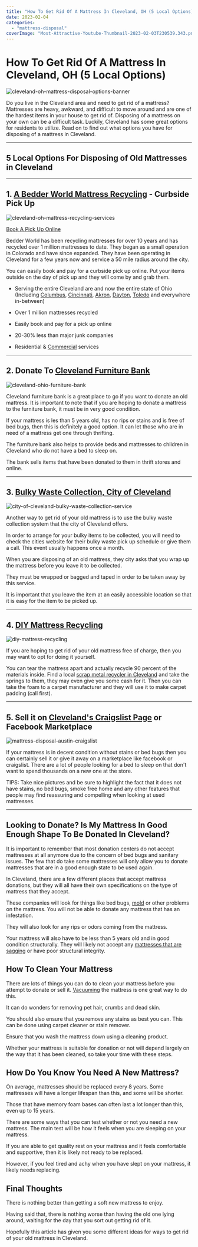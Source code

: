 ```yaml
---
title: "How To Get Rid Of A Mattress In Cleveland, OH (5 Local Options)"
date: 2023-02-04
categories: 
  - "mattress-disposal"
coverImage: "Most-Attractive-Youtube-Thumbnail-2023-02-03T230539.343.png"
---
```


# How To Get Rid Of A Mattress In Cleveland, OH (5 Local Options)

![cleveland-oh-mattress-disposal-options-banner](images/Most-Attractive-Youtube-Thumbnail-2023-02-03T230539.343-1024x576.png)

Do you live in the Cleveland area and need to get rid of a mattress? Mattresses are heavy, awkward, and difficult to move around and are one of the hardest items in your house to get rid of. Disposing of a mattress on your own can be a difficult task. Luckily, Cleveland has some great options for residents to utilize. Read on to find out what options you have for disposing of a mattress in Cleveland.

* * *

## 5 Local Options For Disposing of Old Mattresses in Cleveland

* * *

## 1\. [A Bedder World Mattress Recycling](https://www.abedderworld.com/Cleveland-OH) - Curbside Pick Up

![cleveland-oh-mattress-recycling-services](images/Screen-Shot-2023-02-03-at-10.20.22-PM-1024x491.png)

[Book A Pick Up Online](https://www.abedderworld.com/Cleveland-OH)

Bedder World has been recycling mattresses for over 10 years and has recycled over 1 million mattresses to date. They began as a small operation in Colorado and have since expanded. They have been operating in Cleveland for a few years now and service a 50 mile radius around the city. 

You can easily book and pay for a curbside pick up online. Put your items outside on the day of pick up and they will come by and grab them.

- Serving the entire Cleveland are and now the entire state of Ohio (Including [Columbus](https://www.abedderworld.com/how-to-get-rid-of-a-mattress-in-columbus-ohio.html/), [Cincinnati](https://www.abedderworld.com/how-to-get-rid-of-a-mattress-in-cincinnati-oh.html/), [Akron](https://www.abedderworld.com/Akron-OH), [Dayton](https://www.abedderworld.com/Dayton-OH), [Toledo](https://www.abedderworld.com/how-to-get-rid-of-a-mattress-in-toledo-ohio.html/) and everywhere in-between)

- Over 1 million mattresses recycled

- Easily book and pay for a pick up online

- 20-30% less than major junk companies

- Residential & [Commercial](https://www.abedderworld.com/commercial/) services

* * *

## 2\. Donate To [Cleveland Furniture Bank](http://clevelandfurniturebank.org/)

![cleveland-ohio-furniture-bank](images/cropped-newlogo.png)

Cleveland furniture bank is a great place to go if you want to donate an old mattress. It is important to note that if you are hoping to donate a mattress to the furniture bank, it must be in very good condition.

If your mattress is les than 5 years old, has no rips or stains and is free of bed bugs, then this is definitely a good option. It can let those who are in need of a mattress get one through thrifting. 

The furniture bank also helps to provide beds and mattresses to children in Cleveland who do not have a bed to sleep on. 

The bank sells items that have been donated to them in thrift stores and online.

* * *

## 3\. [Bulky Waste Collection, City of Cleveland](https://www.clevelandohio.gov/CityofCleveland/Home/Government/CityAgencies/ParksRecreationandProperties/Waste)

![city-of-cleveland-bulky-waste-collection-service](images/Screen-Shot-2023-02-03-at-10.38.33-PM-1024x761.png)

Another way to get rid of your old mattress is to use the bulky waste collection system that the city of Cleveland offers. 

In order to arrange for your bulky items to be collected, you will need to check the cities website for their bulky waste pick up schedule or give them a call. This event usually happens once a month.

When you are disposing of an old mattress, they city asks that you wrap up the mattress before you leave it to be collected.

They must be wrapped or bagged and taped in order to be taken away by this service. 

It is important that you leave the item at an easily accessible location so that it is easy for the item to be picked up. 

* * *

## 4\. [DIY Mattress Recycling](https://www.abedderworld.com/how-to-recycle-a-mattress/)

![diy-mattress-recycling](images/Screen-Shot-2020-06-18-at-1.38.30-PM.png)

If you are hoping to get rid of your old mattress free of charge, then you may want to opt for doing it yourself.

You can tear the mattress apart and actually recycle 90 percent of the materials inside. Find a local [scrap metal recycler in Cleveland](https://www.broadwayscrapmetals.com/) and take the springs to them, they may even give you some cash for it. Then you can take the foam to a carpet manufacturer and they will use it to make carpet padding (call first).

* * *

## 5\. Sell it on [Cleveland's Craigslist Page](https://cleveland.craigslist.org/) or Facebook Marketplace

![mattress-disposal-austin-craigslist](images/Screen-Shot-2019-12-11-at-8.06.07-AM-edited.png)

If your mattress is in decent condition without stains or bed bugs then you can certainly sell it or give it away on a marketplace like facebook or craigslist. There are a lot of people looking for a bed to sleep on that don't want to spend thousands on a new one at the store.

TIPS: Take nice pictures and be sure to highlight the fact that it does not have stains, no bed bugs, smoke free home and any other features that people may find reassuring and compelling when looking at used mattresses.

* * *

## Looking to Donate? Is My Mattress In Good Enough Shape To Be Donated In Cleveland?

It is important to remember that most donation centers do not accept mattresses at all anymore due to the concern of bed bugs and sanitary issues. The few that do take some mattresses will only allow you to donate mattresses that are in a good enough state to be used again.

In Cleveland, there are a few different places that accept mattress donations, but they will all have their own specifications on the type of mattress that they accept.

These companies will look for things like bed bugs, [mold](https://www.abedderworld.com/mold-on-a-mattress.html/) or other problems on the mattress. You will not be able to donate any mattress that has an infestation.

They will also look for any rips or odors coming from the mattress.

Your mattress will also have to be less than 5 years old and in good condition structurally. They will likely not accept any [mattresses that are sagging](https://www.abedderworld.com/a-sagging-mattresses-vs-mattress-body-impressions.html/) or have poor structural integrity.

## **How To Clean Your Mattress** 

There are lots of things you can do to clean your mattress before you attempt to donate or sell it. [Vacuuming](https://www.abedderworld.com/mattress-vacuums.html/) the mattress is one great way to do this.

It can do wonders for removing pet hair, crumbs and dead skin. 

You should also ensure that you remove any stains as best you can. This can be done using carpet cleaner or stain remover.

Ensure that you wash the mattress down using a cleaning product. 

Whether your mattress is suitable for donation or not will depend largely on the way that it has been cleaned, so take your time with these steps.

## **How Do You Know You Need A New Mattress?**

On average, mattresses should be replaced every 8 years. Some mattresses will have a longer lifespan than this, and some will be shorter.

Those that have memory foam bases can often last a lot longer than this, even up to 15 years.

There are some ways that you can test whether or not you need a new mattress. The main test will be how it feels when you are sleeping on your mattress.

If you are able to get quality rest on your mattress and it feels comfortable and supportive, then it is likely not ready to be replaced. 

However, if you feel tired and achy when you have slept on your mattress, it likely needs replacing.

## **Final Thoughts** 

There is nothing better than getting a soft new mattress to enjoy.

Having said that, there is nothing worse than having the old one lying around, waiting for the day that you sort out getting rid of it.

Hopefully this article has given you some different ideas for ways to get rid of your old mattress in Cleveland.
